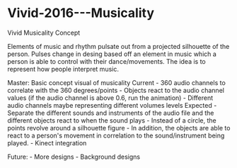 # Vivid-2016---Musicality
Vivid Musicality Concept

Elements of music and rhythm pulsate out from a projected silhouette of the person. Pulses change in desing based off an element
in music which a person is able to control with their dance/movements. The idea is to represent how people interpret music.

Master: Basic concept visual of musicality
  Current
    - 360 audio channels to correlate with the 360 degrees/points
    - Objects react to the audio channel values (if the audio channel is above 0.6, run the animation)
    - Different audio channels maybe representing different volumes levels
  Expected
    - Separate the different sounds and instruments of the audio file and the different objects react to when the sound plays
    - Instead of a circle, the points revolve around a silhouette figure
    - In addition, the objects are able to react to a person's movement in correlation to the sound/instrument being played.
    - Kinect integration
    
Future:
    - More designs
    - Background designs
